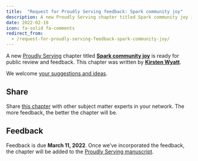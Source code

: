 ```yaml
---
title:  "Request for Proudly Serving feedback: Spark community joy"
description: A new Proudly Serving chapter titled Spark community joy is ready for public review and feedback.
date: 2022-02-18
icon: fa-solid fa-comments
redirect_from:
  - /request-for-proudly-serving-feedback-spark-community-joy/
---
```


A new [Proudly Serving](/) chapter titled **[Spark community joy](/contents/spark-community-joy)** is ready for public review and feedback. This chapter was written by **[Kirsten Wyatt](/people/kirsten-wyatt)**.

We welcome [your suggestions and ideas](/contents/spark-community-joy).

## Share

Share [this chapter](/contents/spark-community-joy) with other subject matter experts in your network. The more feedback, the better the chapter will be.

## Feedback

Feedback is due **March 11, 2022**. Once we’ve incorporated the feedback, the chapter will be added to the [Proudly Serving manuscript](/manuscript/).